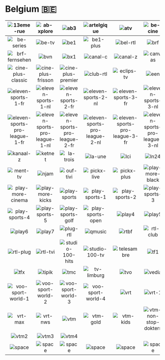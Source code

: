 # Belgium 🇧🇪

| ![13eme-rue] | ![ab-xplore] | ![ab3] | ![artelgique] | ![atv] | ![be-cine] |
|:---:|:---:|:---:|:---:|:---:|:---:|
| ![be-series] | ![be-tv] | ![be1] | ![be1-plus] | ![bel-rtl] | ![brf] |
| ![brf-fernsehen] | ![bvn] | ![bx1] | ![canal-c] | ![canal-z] | ![canvas] |
| ![cine-plus-classic] | ![cine-plus-frisson] | ![cine-plus-premier] | ![club-rtl] | ![eclips-tv] | ![een] |
| ![eleven-sports-1-fr] | ![eleven-sports-1-nl] | ![eleven-sports-2-fr] | ![eleven-sports-2-nl] | ![eleven-sports-3-fr] | ![eleven-sports-3-nl] |
| ![eleven-sports-pro-league-1-fr] | ![eleven-sports-pro-league-1-nl] | ![eleven-sports-pro-league-2-fr] | ![eleven-sports-pro-league-2-nl] | ![eleven-sports-pro-league-3-fr] | ![eleven-sports-pro-league-3-nl] |
| ![kanaal-z] | ![ketnet] | ![la-trois] | ![la-une] | ![lci] | ![ln24] |
| ![ment-tv] | ![njam] | ![ouf-tivi] | ![pickx-live] | ![pickx-plus] | ![play-more-black] |
| ![play-more-cinema] | ![play-more-kicks] | ![play-sports] | ![play-sports-1] | ![play-sports-2] | ![play-sports-3] |
| ![play-sports-4] | ![play-sports-5] | ![play-sports-golf] | ![play-sports-open] | ![play4] | ![play5] |
| ![play6] | ![play7] | ![plug-rtl] | ![qmusic] | ![rtbf] | ![rtl-club] |
| ![rtl-plug] | ![rtl-tvi] | ![studio-100-hits] | ![studio-100-tv] | ![telesambre] | ![tf1] |
| ![tfx] | ![tipik] | ![tmc] | ![tv-limburg] | ![tvo] | ![vedia] |
| ![voo-sport-world-1] | ![voo-sport-world-2] | ![voo-sport-world-3] | ![voo-sport-world-4] | ![vrt] | ![vrt-1] |
| ![vrt-max] | ![vrt-nws] | ![vtm] | ![vtm-gold] | ![vtm-kids] | ![vtm-non-stop-dokters] |
| ![vtm2] | ![vtm3] | ![vtm4] |  |  |  |
| ![space] | ![space] | ![space] | ![space] | ![space] | ![space] |

[13eme-rue]:13eme-rue-be.png
[ab-xplore]:ab-xplore-be.png
[ab3]:ab3-be.png
[artelgique]:arte-belgique-be.png
[atv]:atv-be.png
[be-cine]:be-cine-be.png
[be-series]:be-series-be.png
[be-tv]:be-tv-be.png
[be1]:be1-be.png
[be1-plus]:be1-plus-be.png
[bel-rtl]:bel-rtl-be.png
[brf]:brf-be.png
[brf-fernsehen]:brf-fernsehen-be.png
[bvn]:bvn-be.png
[bx1]:bx1-be.png
[canal-c]:canal-c-be.png
[canal-z]:canal-z-be.png
[canvas]:canvas-be.png
[cine-plus-classic]:cine-plus-classic-be.png
[cine-plus-frisson]:cine-plus-frisson-be.png
[cine-plus-premier]:cine-plus-premier-be.png
[club-rtl]:club-rtl-be.png
[eclips-tv]:eclips-tv-be.png
[een]:een-be.png
[eleven-sports-1-fr]:eleven-sports-1-fr-be.png
[eleven-sports-1-nl]:eleven-sports-1-nl-be.png
[eleven-sports-2-fr]:eleven-sports-2-fr-be.png
[eleven-sports-2-nl]:eleven-sports-2-nl-be.png
[eleven-sports-3-fr]:eleven-sports-3-fr-be.png
[eleven-sports-3-nl]:eleven-sports-3-nl-be.png
[eleven-sports-pro-league-1-fr]:eleven-sports-pro-league-1-fr-be.png
[eleven-sports-pro-league-1-nl]:eleven-sports-pro-league-1-nl-be.png
[eleven-sports-pro-league-2-fr]:eleven-sports-pro-league-2-fr-be.png
[eleven-sports-pro-league-2-nl]:eleven-sports-pro-league-2-nl-be.png
[eleven-sports-pro-league-3-fr]:eleven-sports-pro-league-3-fr-be.png
[eleven-sports-pro-league-3-nl]:eleven-sports-pro-league-3-nl-be.png
[kanaal-z]:kanaal-z-be.png
[ketnet]:ketnet-be.png
[la-trois]:la-trois-be.png
[la-une]:la-une-be.png
[lci]:lci-be.png
[ln24]:ln24-be.png
[ment-tv]:ment-tv-be.png
[njam]:njam-be.png
[ouf-tivi]:ouf-tivi-be.png
[pickx-live]:pickx-live-be.png
[pickx-plus]:pickx-plus-be.png
[play-more-black]:play-more-black-be.png
[play-more-cinema]:play-more-cinema-be.png
[play-more-kicks]:play-more-kicks-be.png
[play-sports]:play-sports-be.png
[play-sports-1]:play-sports-1-be.png
[play-sports-2]:play-sports-2-be.png
[play-sports-3]:play-sports-3-be.png
[play-sports-4]:play-sports-4-be.png
[play-sports-5]:play-sports-5-be.png
[play-sports-golf]:play-sports-golf-be.png
[play-sports-open]:play-sports-open-be.png
[play4]:play4-be.png
[play5]:play5-be.png
[play6]:play6-be.png
[play7]:play7-be.png
[plug-rtl]:plug-rtl-be.png
[qmusic]:qmusic-be.png
[rtbf]:rtbf-be.png
[rtl-club]:rtl-club-be.png
[rtl-plug]:rtl-plug-be.png
[rtl-tvi]:rtl-tvi-be.png
[studio-100-hits]:studio-100-hits-be.png
[studio-100-tv]:studio-100-tv-be.png
[telesambre]:telesambre-be.png
[tf1]:tf1-be.png
[tfx]:tfx-be.png
[tipik]:tipik-be.png
[tmc]:tmc-be.png
[tv-limburg]:tv-limburg-be.png
[tvo]:tvo-be.png
[vedia]:vedia-be.png
[voo-sport-world-1]:voo-sport-world-1-be.png
[voo-sport-world-2]:voo-sport-world-2-be.png
[voo-sport-world-3]:voo-sport-world-3-be.png
[voo-sport-world-4]:voo-sport-world-4-be.png
[vrt]:vrt-be.png
[vrt-1]:vrt-1-be.png
[vrt-max]:vrt-max-be.png
[vrt-nws]:vrt-nws-be.png
[vtm]:vtm-be.png
[vtm-gold]:vtm-gold-be.png
[vtm-kids]:vtm-kids-be.png
[vtm-non-stop-dokters]:vtm-non-stop-dokters-be.png
[vtm2]:vtm2-be.png
[vtm3]:vtm3-be.png
[vtm4]:vtm4-be.png

[Space]:../../misc/space-1500.png "Space"
